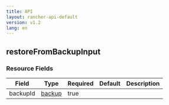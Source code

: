 ```yaml
---
title: API
layout: rancher-api-default
version: v1.2
lang: en
---
```


## restoreFromBackupInput





### Resource Fields

Field | Type | Required | Default | Description
---|---|---|---|---
backupId | [backup]({{site.baseurl}}/rancher/{{page.version}}/{{page.lang}}/api/api-resources/backup/) | true |  | 

